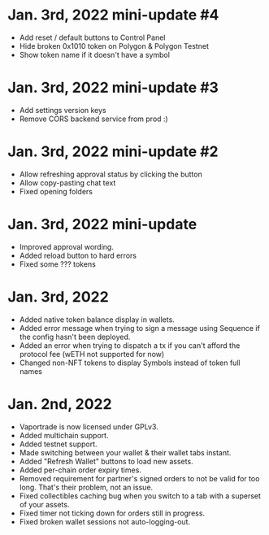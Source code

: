 # Jan. 3rd, 2022 mini-update #4
- Add reset / default buttons to Control Panel
- Hide broken 0x1010 token on Polygon & Polygon Testnet
- Show token name if it doesn't have a symbol
# Jan. 3rd, 2022 mini-update #3
- Add settings version keys
- Remove CORS backend service from prod :)
# Jan. 3rd, 2022 mini-update #2
- Allow refreshing approval status by clicking the button
- Allow copy-pasting chat text
- Fixed opening folders
# Jan. 3rd, 2022 mini-update
 - Improved approval wording.
 - Added reload button to hard errors
 - Fixed some ??? tokens
# Jan. 3rd, 2022
 - Added native token balance display in wallets.
 - Added error message when trying to sign a message using Sequence if the config hasn't been deployed.
 - Added an error when trying to dispatch a tx if you can't afford the protocol fee (wETH not supported for now)
 - Changed non-NFT tokens to display Symbols instead of token full names
# Jan. 2nd, 2022
 - Vaportrade is now licensed under GPLv3.
 - Added multichain support.
 - Added testnet support.
 - Made switching between your wallet & their wallet tabs instant.
 - Added "Refresh Wallet" buttons to load new assets.
 - Added per-chain order expiry times.
 - Removed requirement for partner's signed orders to not be valid for too long. That's their problem, not an issue.
 - Fixed collectibles caching bug when you switch to a tab with a superset of your assets.
 - Fixed timer not ticking down for orders still in progress.
 - Fixed broken wallet sessions not auto-logging-out.